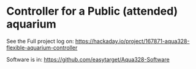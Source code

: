 # Controller for a Public (attended) aquarium

See the Full project log on:
https://hackaday.io/project/167871-aqua328-flexible-aquarium-controller

Software is in:
https://github.com/easytarget/Aqua328-Software
